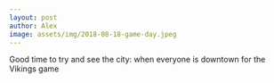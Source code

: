 ```yaml
---
layout: post
author: Alex
image: assets/img/2018-08-18-game-day.jpeg
---
```


Good time to try and see the city: when everyone is downtown for the Vikings game
